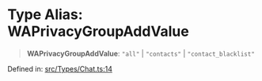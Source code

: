 # Type Alias: WAPrivacyGroupAddValue

> **WAPrivacyGroupAddValue**: `"all"` \| `"contacts"` \| `"contact_blacklist"`

Defined in: [src/Types/Chat.ts:14](https://github.com/Fokusdotid/bail/blob/99acc683da8779d62a0509bb4108fdb35cb2b061/src/Types/Chat.ts#L14)
